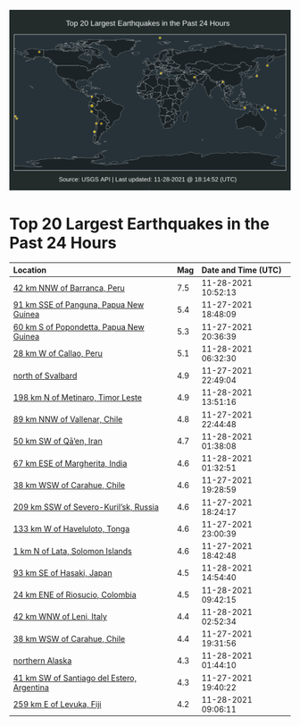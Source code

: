 ![Map](./map.png)

# Top 20 Largest Earthquakes in the Past 24 Hours

| Location | Mag | Date and Time (UTC) |
|:---|:---|:---|
| [42 km NNW of Barranca, Peru](https://earthquake.usgs.gov/earthquakes/eventpage/us7000fxq2) | 7.5 | 11-28-2021 10:52:13 |
| [91 km SSE of Panguna, Papua New Guinea](https://earthquake.usgs.gov/earthquakes/eventpage/us7000fxj5) | 5.4 | 11-27-2021 18:48:09 |
| [60 km S of Popondetta, Papua New Guinea](https://earthquake.usgs.gov/earthquakes/eventpage/us7000fxjx) | 5.3 | 11-27-2021 20:36:39 |
| [28 km W of Callao, Peru](https://earthquake.usgs.gov/earthquakes/eventpage/us7000fxna) | 5.1 | 11-28-2021 06:32:30 |
| [north of Svalbard](https://earthquake.usgs.gov/earthquakes/eventpage/us7000fxkf) | 4.9 | 11-27-2021 22:49:04 |
| [198 km N of Metinaro, Timor Leste](https://earthquake.usgs.gov/earthquakes/eventpage/us7000fxr9) | 4.9 | 11-28-2021 13:51:16 |
| [89 km NNW of Vallenar, Chile](https://earthquake.usgs.gov/earthquakes/eventpage/us7000fxkd) | 4.8 | 11-27-2021 22:44:48 |
| [50 km SW of Qā’en, Iran](https://earthquake.usgs.gov/earthquakes/eventpage/us7000fxlh) | 4.7 | 11-28-2021 01:38:08 |
| [67 km ESE of Margherita, India](https://earthquake.usgs.gov/earthquakes/eventpage/us7000fxlf) | 4.6 | 11-28-2021 01:32:51 |
| [38 km WSW of Carahue, Chile](https://earthquake.usgs.gov/earthquakes/eventpage/us7000fxji) | 4.6 | 11-27-2021 19:28:59 |
| [209 km SSW of Severo-Kuril’sk, Russia](https://earthquake.usgs.gov/earthquakes/eventpage/us7000fxj6) | 4.6 | 11-27-2021 18:24:17 |
| [133 km W of Haveluloto, Tonga](https://earthquake.usgs.gov/earthquakes/eventpage/us7000fxki) | 4.6 | 11-27-2021 23:00:39 |
| [1 km N of Lata, Solomon Islands](https://earthquake.usgs.gov/earthquakes/eventpage/us7000fxjb) | 4.6 | 11-27-2021 18:42:48 |
| [93 km SE of Hasaki, Japan](https://earthquake.usgs.gov/earthquakes/eventpage/us7000fxrk) | 4.5 | 11-28-2021 14:54:40 |
| [24 km ENE of Riosucio, Colombia](https://earthquake.usgs.gov/earthquakes/eventpage/us7000fxps) | 4.5 | 11-28-2021 09:42:15 |
| [42 km WNW of Leni, Italy](https://earthquake.usgs.gov/earthquakes/eventpage/us7000fxly) | 4.4 | 11-28-2021 02:52:34 |
| [38 km WSW of Carahue, Chile](https://earthquake.usgs.gov/earthquakes/eventpage/us7000fxjr) | 4.4 | 11-27-2021 19:31:56 |
| [northern Alaska](https://earthquake.usgs.gov/earthquakes/eventpage/ak021f93a45y) | 4.3 | 11-28-2021 01:44:10 |
| [41 km SW of Santiago del Estero, Argentina](https://earthquake.usgs.gov/earthquakes/eventpage/us7000fxjk) | 4.3 | 11-27-2021 19:40:22 |
| [259 km E of Levuka, Fiji](https://earthquake.usgs.gov/earthquakes/eventpage/us7000fxpm) | 4.2 | 11-28-2021 09:06:11 |
